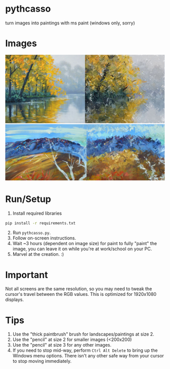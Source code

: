 # pythcasso
turn images into paintings with ms paint
(windows only, sorry)

# Images
![Image Comparison](https://raw.githubusercontent.com/sirbread/pythcasso/master/picture%20comparison.jpg)
![Image Comparison](https://raw.githubusercontent.com/sirbread/pythcasso/master/picture%20comparision%202.png)

# Run/Setup
1. Install required libraries
```bash
pip install -r requirements.txt
```
2. Run `pythcasso.py`.
3. Follow on-screen instructions.
4. Wait ~3 hours (dependent on image size) for paint to fully "paint" the image, you can leave it on while you're at work/school on your PC.
5. Marvel at the creation. :)

# Important
Not all screens are the same resolution, so you may need to tweak the cursor's travel between the RGB values. This is optimized for 1920x1080 displays. 

# Tips
1. Use the "thick paintbrush" brush for landscapes/paintings at size 2.
2. Use the "pencil" at size 2 for smaller images (<200x200)
3. Use the "pencil" at size 3 for any other images.
4. If you need to stop mid-way, perform `Ctrl Alt Delete` to bring up the Windows menu options. There isn't any other safe way from your cursor to stop moving immediately.



